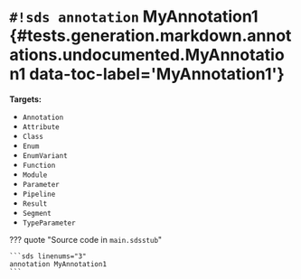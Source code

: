 # `#!sds annotation` MyAnnotation1 {#tests.generation.markdown.annotations.undocumented.MyAnnotation1 data-toc-label='MyAnnotation1'}

**Targets:**

- `Annotation`
- `Attribute`
- `Class`
- `Enum`
- `EnumVariant`
- `Function`
- `Module`
- `Parameter`
- `Pipeline`
- `Result`
- `Segment`
- `TypeParameter`

??? quote "Source code in `main.sdsstub`"

    ```sds linenums="3"
    annotation MyAnnotation1
    ```
